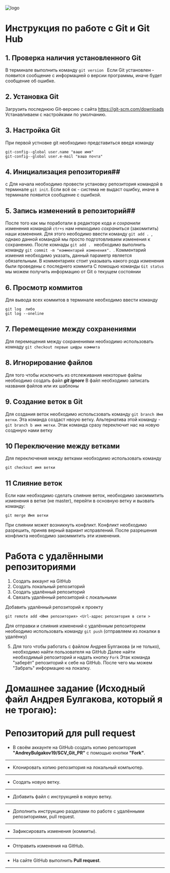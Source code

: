 ![logo](i75_ArticleImage_23542.jpg)

# **Инструкция по работе с Git и Git Hub**
## 1. Проверка наличия установленного Git
 В терминале выполнить команду ``git version `` Если Git установлен - появится сообщение с информацией о версии программы, иначе будет сообщение об ошибке.
## 2. Установка Git
Загрузить последнюю Git-версию с сайта https://git-scm.com/downloads
Устанавливаем с настройками по умолчанию.
## 3. Настройка  Git ## 
При первой устновке git необходимо представиться введя команду

```
git-config--global user.name "ваше имя"
git-config--global user.e-mail "ваша почта"
```

## 4. Инициализация репозитория##
с Для начала необходимо провести установку репозитория командой в терминале ``git init``. Если всё ок - система не выдаст ошибку, иначе в терминале появится сообщение с ошибкой. 
## 5. Запись изменений в репозиторий##
 После того как мы поработали в редакторе кода и *сохранили* изменения командой ``ctr+s`` нам немходимо *сохраниться* (закомитить) наши изменения. Для этого неободимо ввести команду ``git add . ``, однако данной командой мы просто подготовливаем изменения к сохранению. После комнады ``git add . `` необходимо выполнить команду ``git commit -m "комментарий изменения". ``. Комментарий измения необходимо указать, данный параметр является обязательным. В комментариях стоит указывать какого рода изменения были проведены с последнего коммита
С помощью команды ``Git status`` мы можем получить информацию от Git о текущем состоянии
## 6. Просмотр коммитов ##
 Для вывода всех коммитов в терминале необходимо ввести команду 
```
git log  либо
git log --oneline
```
## 7. Перемещение между сохранениями
Для перемещения между сохранениями необходимо использовать комнаду ``git checkout первые цифры коммита``

## 8. Игнорирование файлов
Для того чтобы исключить из отслеживания некоторые файлы необходимо создать файл ***git ignore***
В файл необходимо записать названия файлов или их шаблоны 
## 9. Создание веток в Git
Для создания веток необходимо испольсзовать команду ``git branch Имя ветки``. Эта команда создаст нвоую ветку. Альтернатива этой команду - ``git branch b имя метки``. Этак команда сразу переключит нас на новую созднную нами ветку
## 10 Переключение между ветками
Для переключения между ветками необходимо использовать команду 
```
git checkout имя ветки
```

## 11 Слияние веток
Если нам необходимо сделать слияние веток, необходимо закоммитить изменения в ветке (не master), перейти в основную ветку и вызвать команду:

```
git merge Имя ветки
```

При слиянии может возникнуть конфликт. Конфликт необходимо разрешить, приняв верный вариант исправлений. После разрешения конфликта необходимо закоммитить эти изменения.

# Работа с удалёнными репозиториями

1. Создать аккаунт на GitHub
2. Создать локальный репозиторий
3. Создать удалённый репозиторий
4. Связать удалённый репозиторий с локальными

Добавить удалённый репозиторий к проекту 
```
git remote add <Имя репозитория> <Url-адрес репозитория в сети >
```

Для отправки и слияния изменений с удалённым репозиторием необходимо использовать команду ``git push``
(отправляем из локалки в удалёнку)

5. Для того чтобы работать с файлом Андрея Булгакова (и не только), необходимо найти пользователя на GitHub
Далее найти необходимый репозиторий и надать кнопку ``Fork``
Этак команда "заберёт" репозиторий к себе на GitHub.
После чего мы можем "Забрать" информацию на локалку.

# Домашнее задание (Исходный файл Андрея Булгакова, который я не трогаю):
# Репозиторий для **pull request**
* В своём аккаунте на GitHub создать копию репозитория **"AndreyBulgakov19/SCV_Git_PR"** с помощью кнопки **"Fork"**.
---
* Клонировать копию репозитория на локальный компьютер.
---
* Создать новую ветку.
---
* Добавить файл с инструкцией в новую ветку.
---
* Дополнить инструкцию разделами по работе с удалёнными репозиториями, pull request.
---
* Зафиксировать изменения (коммиты).
---
* Отправить изменения на GitHub.
---
* На сайте GitHub выполнить **Pull request**.
---
